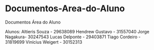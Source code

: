 # Documentos-Area-do-Aluno
Documentos Área do Aluno

Alunos:
Altieris Souza - 29638089 
Hendrew Gustavo - 31557040
Jorge Nagakura- 30247543
Lucas Delponte - 29403871 
Tiago Cordeiro - 31819699
Vinícius Weigert - 30152313
